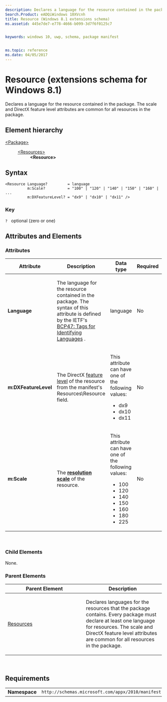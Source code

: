 ```yaml
---
description: Declares a language for the resource contained in the package.
Search.Product: eADQiWindows 10XVcnh
title: Resource (Windows 8.1 extensions schema)
ms.assetid: 445e7de7-e778-4666-b099-3d7f6f0125c7


keywords: windows 10, uwp, schema, package manifest


ms.topic: reference
ms.date: 04/05/2017
---
```


# Resource (extensions schema for Windows 8.1)




Declares a language for the resource contained in the package. The scale and DirectX feature level attributes are common for all resources in the package.

## Element hierarchy

<dl>
<dt><a href="element-package.md">&lt;Package&gt;</a></dt>
<dd>
<dl>
<dt><a href="element-resources.md">&lt;Resources&gt;</a></dt>
<dd><b>&lt;Resource&gt;</b></dd>
</dl>
</dd>
</dl>

## Syntax

``` syntax
<Resource Language?         = language
          m:Scale?          = "100" | "120" | "140" | "150" | "160" | ...
          m:DXFeatureLevel? = "dx9" | "dx10" | "dx11" />
```

### Key

`?`   optional (zero or one)

## Attributes and Elements


### Attributes

<table>
<colgroup>
<col width="20%" />
<col width="20%" />
<col width="20%" />
<col width="20%" />
<col width="20%" />
</colgroup>
<thead>
<tr class="header">
<th>Attribute</th>
<th>Description</th>
<th>Data type</th>
<th>Required</th>
<th>Default value</th>
</tr>
</thead>
<tbody>
<tr class="odd">
<td><strong>Language</strong></td>
<td><p>The language for the resource contained in the package. The syntax of this attribute is defined by the IETF's <a href="https://www.rfc-editor.org/rfc/bcp/bcp47.txt">BCP47: Tags for Identifying Languages</a> .</p></td>
<td>language</td>
<td>No</td>
<td></td>
</tr>
<tr class="even">
<td><strong>m:DXFeatureLevel</strong></td>
<td><p>The DirectX <a href="/windows/win32/direct3d11/overviews-direct3d-11-devices-downlevel-intro#overview">feature level</a>  of the resource from the manifest's Resources\Resource field.</p></td>
<td><p>This attribute can have one of the following values:</p>
<ul>
<li>dx9</li>
<li>dx10</li>
<li>dx11</li>
</ul></td>
<td>No</td>
<td></td>
</tr>
<tr class="odd">
<td><strong>m:Scale</strong></td>
<td><p>The <a href="/uwp/api/Windows.Graphics.Display.ResolutionScale"><strong>resolution scale</strong></a>  of the resource.</p></td>
<td><p>This attribute can have one of the following values:</p>
<ul>
<li>100</li>
<li>120</li>
<li>140</li>
<li>150</li>
<li>160</li>
<li>180</li>
<li>225</li>
</ul></td>
<td>No</td>
<td></td>
</tr>
</tbody>
</table>

 

### Child Elements

None.

### Parent Elements

<table>
<colgroup>
<col width="50%" />
<col width="50%" />
</colgroup>
<thead>
<tr class="header">
<th>Parent Element</th>
<th>Description</th>
</tr>
</thead>
<tbody>
<tr class="odd">
<td><a href="element-resources.md">Resources</a> </td>
<td><p>Declares languages for the resources that the package contains. Every package must declare at least one language for resources. The scale and DirectX feature level attributes are common for all resources in the package.</p></td>
</tr>
</tbody>
</table>

 

## Requirements

|               |                                                             |
|---------------|-------------------------------------------------------------|
| **Namespace** | `http://schemas.microsoft.com/appx/2010/manifest` |

 

 
